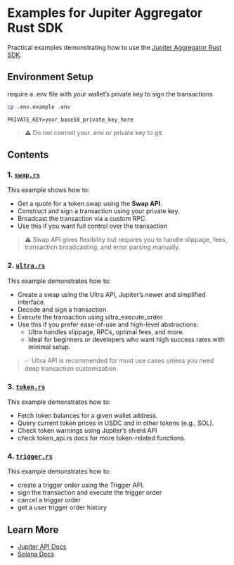 # Examples for Jupiter Aggregator Rust SDK

Practical examples demonstrating how to use the [Jupiter Aggregator Rust SDK](https://crates.io/crates/jup-ag-sdk).

## Environment Setup

require a .env file with your wallet’s private key to sign the transactions

```bash
cp .env.example .env
```

```
PRIVATE_KEY=your_base58_private_key_here
```

> &#9888; Do not commit your .env or private key to git.

## Contents

### 1. [`swap.rs`](https://github.com/thrishank/jup-ag-sdk/blob/main/examples/src/swap.rs)

This example shows how to:

- Get a quote for a token swap using the **Swap API**.
- Construct and sign a transaction using your private key.
- Broadcast the transaction via a custom RPC.
- Use this if you want full control over the transaction

> &#9888; Swap API gives flexibility but requires you to handle slippage, fees, transaction broadcasting, and error parsing manually.

### 2. [`ultra.rs`](https://github.com/thrishank/jup-ag-sdk/blob/main/examples/src/ultra.rs)

This example demonstrates how to:

- Create a swap using the Ultra API, Jupiter’s newer and simplified interface.
- Decode and sign a transaction.
- Execute the transaction using ultra_execute_order.
- Use this if you prefer ease-of-use and high-level abstractions:
  - Ultra handles slippage, RPCs, optimal fees, and more.
  - Ideal for beginners or developers who want high success rates with minimal setup.

> ✅ Ultra API is recommended for most use cases unless you need deep transaction customization.

### 3. [`token.rs`](https://github.com/thrishank/jup-ag-sdk/blob/main/examples/src/token.rs)

This example demonstrates how to:

- Fetch token balances for a given wallet address.
- Query current token prices in USDC and in other tokens (e.g., SOL).
- Check token warnings using Jupiter’s shield API
- check token_api.rs docs for more token-related functions.

### 4. [`trigger.rs`](https://github.com/thrishank/jup-ag-sdk/blob/main/examples/src/trigger.rs)

This example demonstrates how to:

- create a trigger order using the Trigger API.
- sign the transaction and execute the trigger order
- cancel a trigger order
- get a user trigger order history

## Learn More

- [Jupiter API Docs](https://dev.jup.ag/)
- [Solana Docs](https://solana.com/docs)
